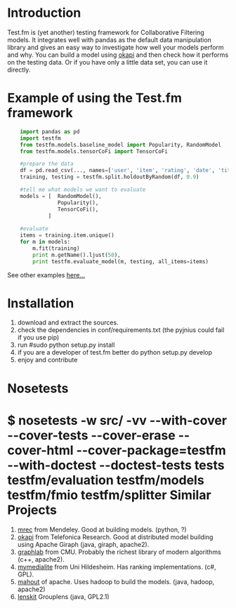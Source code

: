 Introduction
===========

Test.fm is (yet another) testing framework for Collaborative Filtering models.
It integrates well with pandas as the default data manipulation library and
gives an easy way to investigate how well your models perform and why.
You can build a model using [okapi](http://grafos.ml) and then check how it performs on the testing data.
Or if you have only a little data set, you can use it directly.

Example of using the Test.fm framework
======================================
```python
	import pandas as pd
	import testfm
	from testfm.models.baseline_model import Popularity, RandomModel
	from testfm.models.tensorCoFi import TensorCoFi

	#prepare the data
	df = pd.read_csv(..., names=['user', 'item', 'rating', 'date', 'title'])
	training, testing = testfm.split.holdoutByRandom(df, 0.9)

	#tell me what models we want to evaluate
	models = [  RandomModel(),
				Popularity(),
				TensorCoFi(),
			 ]
	
	#evaluate
	items = training.item.unique()
	for m in models:
		m.fit(training)
		print m.getName().ljust(50),
		print testfm.evaluate_model(m, testing, all_items=items)
```

See other examples [here...](https://github.com/grafos-ml/test.fm/tree/master/src/testfm/examples)

Installation
============
1. download and extract the sources.
2. check the dependencies in conf/requirements.txt (the pyjnius could fail if you use pip)
3. run #sudo python setup.py install
4. if you are a developer of test.fm better do python setup.py develop
5. enjoy and contribute

Nosetests
=========
$ nosetests -w src/ -vv --with-cover --cover-tests --cover-erase --cover-html --cover-package=testfm --with-doctest --doctest-tests tests testfm/evaluation testfm/models testfm/fmio testfm/splitter
Similar Projects
================
1. [mrec](https://github.com/Mendeley/mrec/tree/master/mrec) from Mendeley. Good at building models. (python, ?)
2. [okapi](http://grafos.ml) from Telefonica Research. Good at distributed model building using Apache Giraph (java, giraph, apache2).
3. [graphlab](http://graphlab.org/) from CMU. Probably the richest library of modern algorithms (c++, apache2).
4. [mymedialite](http://www.mymedialite.net/) from Uni Hildesheim. Has ranking implementations. (c#, GPL).
5. [mahout](https://mahout.apache.org/) of apache. Uses hadoop to build the models. (java, hadoop, apache2)
6. [lenskit](http://lenskit.grouplens.org/) Grouplens (java, GPL2.1)

